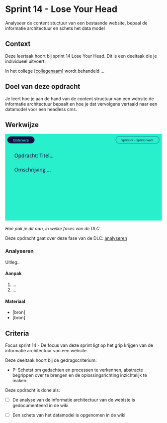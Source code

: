 
# Sprint 14 - Lose Your Head

Analyseer de content stuctuur van een bestaande website, bepaal de informatie architectuur en schets het data model

## Context

Deze leertaak hoort bij sprint 14 Lose Your Head. Dit is een deeltaak die je individueel uitvoert.

In het college [[collegenaam](link)] wordt behandeld ... 


## Doel van deze opdracht

Je leert hoe je aan de hand van de content structuur van een website de informatie architectuur bepaalt en hoe je dat vervolgens vertaald naar een datamodel voor een headless cms.

## Werkwijze
![Opdrachtomschrijving](opdrachtomschrijving.png)

*Hoe pak je dit aan, in welke fases van de DLC*

Deze opdracht gaat over deze fase van de DLC: [analyseren](#analyseren)

### Analyseren
Uitleg..

#### Aanpak

1. ...
2. ...

#### Materiaal 

- [bron]
- [bron]


## Criteria

Focus sprint 14 - De focus van deze sprint ligt op het grip krijgen van de informatie architectuur van een website.

Deze deeltaak hoort bij de gedragscriterium:  
* P: Schetst om gedachten en processen te verkennen, abstracte begrippen over te brengen en de oplossingsrichting inzichtelijk te maken.

Deze opdracht is done als:

- [ ] De analyse van de informatie architectuur van de webiste is gedocumenteerd in de wiki
- [ ] Een schets van het datamodel is opgenomen in de wiki


